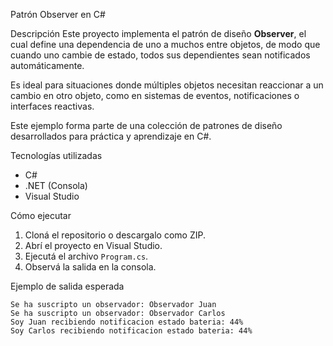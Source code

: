 Patrón Observer en C#

Descripción
Este proyecto implementa el patrón de diseño **Observer**, el cual define una dependencia de uno a muchos entre objetos, de modo que cuando uno cambie de estado, todos sus dependientes sean notificados automáticamente.

Es ideal para situaciones donde múltiples objetos necesitan reaccionar a un cambio en otro objeto, como en sistemas de eventos, notificaciones o interfaces reactivas.

Este ejemplo forma parte de una colección de patrones de diseño desarrollados para práctica y aprendizaje en C#.

Tecnologías utilizadas
- C#
- .NET (Consola)
- Visual Studio

Cómo ejecutar
1. Cloná el repositorio o descargalo como ZIP.
2. Abrí el proyecto en Visual Studio.
3. Ejecutá el archivo `Program.cs`.
4. Observá la salida en la consola.

Ejemplo de salida esperada
```plaintext
Se ha suscripto un observador: Observador Juan
Se ha suscripto un observador: Observador Carlos
Soy Juan recibiendo notificacion estado bateria: 44%
Soy Carlos recibiendo notificacion estado bateria: 44%
